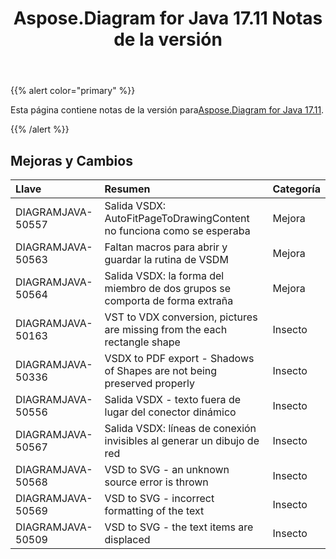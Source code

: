 ﻿---
title: Aspose.Diagram for Java 17.11 Notas de la versión
type: docs
weight: 20
url: /es/java/aspose-diagram-for-java-17-11-release-notes/
---
{{% alert color="primary" %}} 

 Esta página contiene notas de la versión para[Aspose.Diagram for Java 17.11](https://docs.aspose.com/diagram/java/aspose-diagram-for-java-17-11-release-notes/).

{{% /alert %}} 
## **Mejoras y Cambios**

|**Llave**|**Resumen**|**Categoría**|
|:- |:- |:- |
|DIAGRAMJAVA-50557|Salida VSDX: AutoFitPageToDrawingContent no funciona como se esperaba|Mejora|
|DIAGRAMJAVA-50563|Faltan macros para abrir y guardar la rutina de VSDM|Mejora|
|DIAGRAMJAVA-50564|Salida VSDX: la forma del miembro de dos grupos se comporta de forma extraña|Mejora|
|DIAGRAMJAVA-50163|VST to VDX conversion, pictures are missing from the each rectangle shape|Insecto|
|DIAGRAMJAVA-50336|VSDX to PDF export - Shadows of Shapes are not being preserved properly|Insecto|
|DIAGRAMJAVA-50556|Salida VSDX - texto fuera de lugar del conector dinámico|Insecto|
|DIAGRAMJAVA-50567|Salida VSDX: líneas de conexión invisibles al generar un dibujo de red|Insecto|
|DIAGRAMJAVA-50568|VSD to SVG - an unknown source error is thrown|Insecto|
|DIAGRAMJAVA-50569|VSD to SVG - incorrect formatting of the text|Insecto|
|DIAGRAMJAVA-50509|VSD to SVG - the text items are displaced|Insecto|

